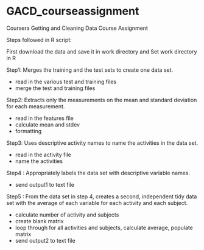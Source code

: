 # GACD_courseassignment
Coursera Getting and Cleaning Data Course Assignment


Steps followed in R script:

First download the data and save it in work directory and Set work directory in R

Step1: Merges the training and the test sets to create one data set.

- read in the various test and training files
- merge the test and training files

Step2: Extracts only the measurements on the mean and standard deviation for each measurement. 

- read in the features file
- calculate mean and stdev
- formatting

Step3: Uses descriptive activity names to name the activities in the data set.

- read in the activity file
- name the activities

Step4 : Appropriately labels the data set with descriptive variable names.

- send output1 to text file

Step5 : From the data set in step 4, creates a second, independent tidy data set with the average of each variable for each activity and each subject.

- calculate number of activity and subjects
- create blank matrix
- loop through for all activities and subjects, calculate average, populate matrix
- send output2 to text file
